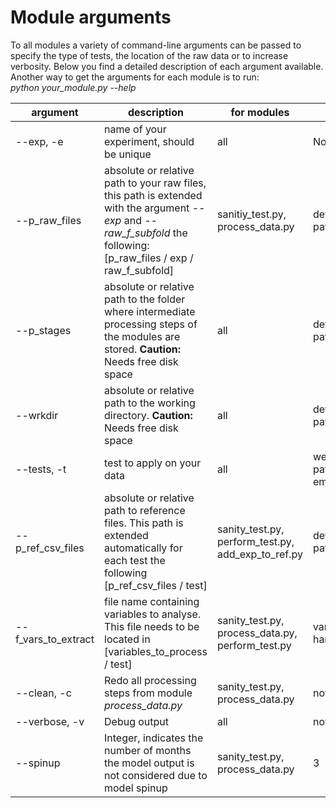 # Module arguments
To all modules a variety of command-line arguments can be passed to specify the type of tests, the location of the raw data or to increase verbosity.
Below you find a detailed description of each argument available.
Another way to get the arguments for each module is to run:  
*python your_module.py --help*

|argument|description   |for modules |default| 
|---|---|---|---|
|--exp, -e        |name of your experiment, should be unique|all | None |
|--p_raw_files  |absolute or relative path to your raw files, this path is extended with the argument *--exp* and *--raw_f_subfold* the following: [p_raw_files / exp / raw_f_subfold]  | sanitiy_test.py, process_data.py  | defined in paths.py  |
|--p_stages  | absolute or relative path to the folder where intermediate processing steps of the modules are stored. **Caution:** Needs free disk space |all  | defined in paths.py  |
|--wrkdir| absolute or relative path to the working directory. **Caution:** Needs free disk space | all | defined in paths.py |
| --tests, -t| test to apply on your data|all| welchstest pattern_correlation emissions|
|--p_ref_csv_files| absolute or relative path to reference files. This path is extended automatically for each test the following [p_ref_csv_files / test] | sanity_test.py, perform_test.py, add_exp_to_ref.py| defined in paths.py|
|--f_vars_to_extract | file name containing variables to analyse. This file needs to be located in [variables_to_process / test] | sanity_test.py, process_data.py, perform_test.py| vars_echam-hammoz.csv|
|--clean, -c| Redo all processing steps from module *process_data.py* | sanity_test.py, process_data.py | not set|
|--verbose, -v | Debug output | all | not set|
|--spinup| Integer, indicates the number of months the model output is not considered due to model spinup| sanity_test.py, process_data.py | 3|
